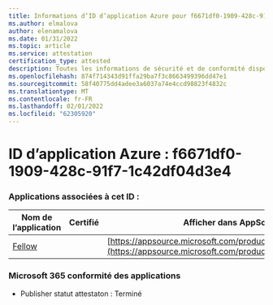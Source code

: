 ```yaml
---
title: Informations d’ID d’application Azure pour f6671df0-1909-428c-91f7-1c42df04d3e4
ms.author: elmalova
author: elenamalova
ms.date: 01/31/2022
ms.topic: article
ms.service: attestation
certification_type: attested
description: Toutes les informations de sécurité et de conformité disponibles pour f6671df0-1909-428c-91f7-1c42df04d3e4.
ms.openlocfilehash: 874f714343d91ffa29ba7f3c8663499396dd47e1
ms.sourcegitcommit: 58f40775dd4adee3a6037a74e4ccd98823f4832c
ms.translationtype: MT
ms.contentlocale: fr-FR
ms.lasthandoff: 02/01/2022
ms.locfileid: "62305920"
---
```

# <a name="azure-app-id-f6671df0-1909-428c-91f7-1c42df04d3e4"></a>ID d’application Azure : f6671df0-1909-428c-91f7-1c42df04d3e4


### <a name="apps-associated-with-this-id"></a>Applications associées à cet ID :
| **Nom de l’application** | **Certifié** | **Afficher dans AppSource** |
|--------------|---------------|-----------------------|
| [Fellow](https://docs.microsoft.com/microsoft-365-app-certification/forward/WA200002576) |  | [https://appsource.microsoft.com/product/office/WA200002576](https://appsource.microsoft.com/product/office/WA200002576) |

### <a name="microsoft-365-app-compliance-status"></a>Microsoft 365 conformité des applications
- Publisher statut attestaton : Terminé
